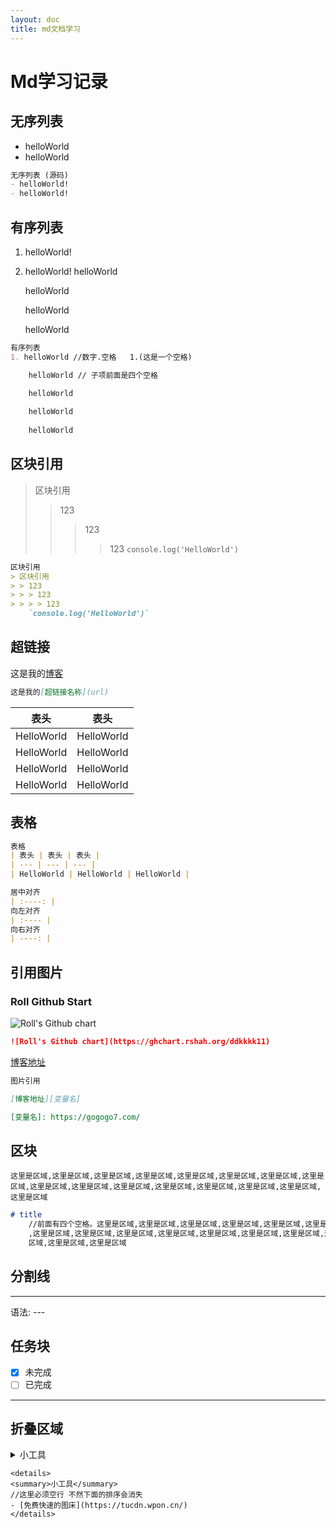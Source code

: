 ```yaml
---
layout: doc
title: md文档学习
---
```

# Md学习记录
## 无序列表
- helloWorld
- helloWorld
``` md
无序列表 (源码)
- helloWorld!
- helloWorld!
```
## 有序列表
1. helloWorld!
2. helloWorld!
    helloWorld

    helloWorld
    
    helloWorld
    
    helloWorld
``` md
有序列表
1. helloWorld //数字.空格   1.(这是一个空格)

    helloWorld // 子项前面是四个空格

    helloWorld
    
    helloWorld
    
    helloWorld
```
## 区块引用

> 区块引用
> > 123
> > > 123
> > > > 123
    `console.log('HelloWorld')`

``` md
区块引用
> 区块引用
> > 123
> > > 123
> > > > 123
    `console.log('HelloWorld')`

```
## 超链接
这是我的<a href='https://gogogo7.com' target="_blank" rel="noreferrer">博客</a>

``` md
这是我的[超链接名称](url) 
```

| 表头 | 表头 |
| :----: | :----: |
| HelloWorld| HelloWorld | 
| HelloWorld| HelloWorld | 
| HelloWorld| HelloWorld | 
| HelloWorld| HelloWorld | 
## 表格
``` md
表格
| 表头 | 表头 | 表头 | 
| --- | --- | --- |
| HelloWorld | HelloWorld | HelloWorld |

居中对齐
| :----: | 
向左对齐
| :---- |
向右对齐
| ----: |

```
## 引用图片
### Roll Github Start
![Roll's Github chart](https://ghchart.rshah.org/ddkkkk11)
``` md
![Roll's Github chart](https://ghchart.rshah.org/ddkkkk11)
```


[博客地址][RollBlog]

[RollBlog]: https://gogogo7.com/
``` md
图片引用

[博客地址][变量名]

[变量名]: https://gogogo7.com/

```
## 区块
    这里是区域,这里是区域,这里是区域,这里是区域,这里是区域,这里是区域,这里是区域,这里是区域,这里是区域,这里是区域,这里是区域,这里是区域,这里是区域,这里是区域,这里是区域,这里是区域
``` md
# title
    //前面有四个空格。这里是区域,这里是区域,这里是区域,这里是区域,这里是区域,这里是区域
    ,这里是区域,这里是区域,这里是区域,这里是区域,这里是区域,这里是区域,这里是区域,这里是
    区域,这里是区域,这里是区域
```

## 分割线
---
语法: ---

## 任务块
- [x] 未完成
- [ ] 已完成
---
## 折叠区域
<details> 
<summary>小工具</summary>

- [免费快速的图床](https://tucdn.wpon.cn/)
</details>

```MD
<details> 
<summary>小工具</summary>
//这里必须空行 不然下面的排序会消失
- [免费快速的图床](https://tucdn.wpon.cn/)
</details>
```
